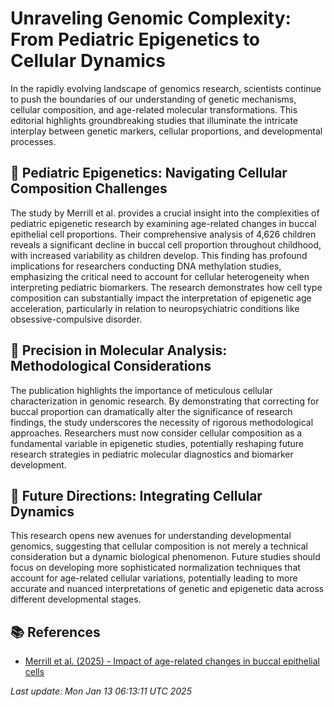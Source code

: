 # Unraveling Genomic Complexity: From Pediatric Epigenetics to Cellular Dynamics

In the rapidly evolving landscape of genomics research, scientists continue to push the boundaries of our understanding of genetic mechanisms, cellular composition, and age-related molecular transformations. This editorial highlights groundbreaking studies that illuminate the intricate interplay between genetic markers, cellular proportions, and developmental processes.

## 🧬 Pediatric Epigenetics: Navigating Cellular Composition Challenges

The study by Merrill et al. provides a crucial insight into the complexities of pediatric epigenetic research by examining age-related changes in buccal epithelial cell proportions. Their comprehensive analysis of 4,626 children reveals a significant decline in buccal cell proportion throughout childhood, with increased variability as children develop. This finding has profound implications for researchers conducting DNA methylation studies, emphasizing the critical need to account for cellular heterogeneity when interpreting pediatric biomarkers. The research demonstrates how cell type composition can substantially impact the interpretation of epigenetic age acceleration, particularly in relation to neuropsychiatric conditions like obsessive-compulsive disorder.

## 🔬 Precision in Molecular Analysis: Methodological Considerations

The publication highlights the importance of meticulous cellular characterization in genomic research. By demonstrating that correcting for buccal proportion can dramatically alter the significance of research findings, the study underscores the necessity of rigorous methodological approaches. Researchers must now consider cellular composition as a fundamental variable in epigenetic studies, potentially reshaping future research strategies in pediatric molecular diagnostics and biomarker development.

## 🧠 Future Directions: Integrating Cellular Dynamics

This research opens new avenues for understanding developmental genomics, suggesting that cellular composition is not merely a technical consideration but a dynamic biological phenomenon. Future studies should focus on developing more sophisticated normalization techniques that account for age-related cellular variations, potentially leading to more accurate and nuanced interpretations of genetic and epigenetic data across different developmental stages.

## 📚 References

- [Merrill et al. (2025) - Impact of age-related changes in buccal epithelial cells](https://pubmed.ncbi.nlm.nih.gov/39800776)

*Last update: Mon Jan 13 06:13:11 UTC 2025*
